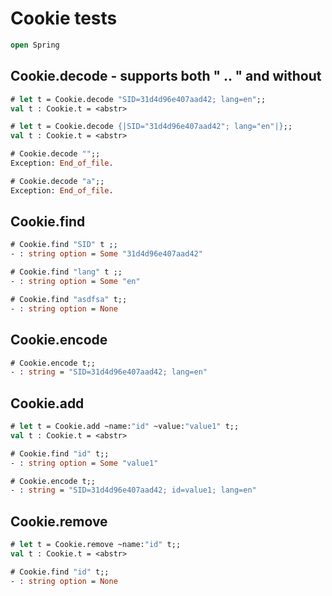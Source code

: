 # Cookie tests

```ocaml
open Spring
```
## Cookie.decode - supports both " .. " and without

```ocaml
# let t = Cookie.decode "SID=31d4d96e407aad42; lang=en";;
val t : Cookie.t = <abstr>

# let t = Cookie.decode {|SID="31d4d96e407aad42"; lang="en"|};;
val t : Cookie.t = <abstr>
```

```ocaml
# Cookie.decode "";; 
Exception: End_of_file.

# Cookie.decode "a";; 
Exception: End_of_file.
```

## Cookie.find

```ocaml
# Cookie.find "SID" t ;;
- : string option = Some "31d4d96e407aad42"

# Cookie.find "lang" t ;;
- : string option = Some "en"

# Cookie.find "asdfsa" t;;
- : string option = None
```

## Cookie.encode

```ocaml
# Cookie.encode t;;
- : string = "SID=31d4d96e407aad42; lang=en"
```

## Cookie.add

```ocaml
# let t = Cookie.add ~name:"id" ~value:"value1" t;;
val t : Cookie.t = <abstr>

# Cookie.find "id" t;;
- : string option = Some "value1"

# Cookie.encode t;;
- : string = "SID=31d4d96e407aad42; id=value1; lang=en"
```

## Cookie.remove

```ocaml
# let t = Cookie.remove ~name:"id" t;;
val t : Cookie.t = <abstr>

# Cookie.find "id" t;; 
- : string option = None
```

